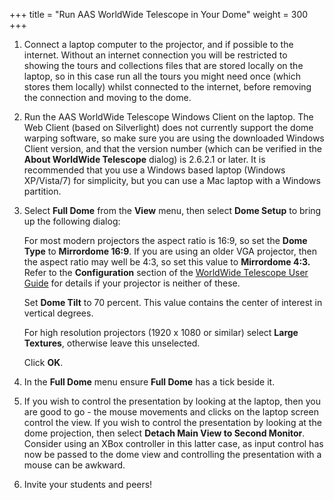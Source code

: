 +++
title = "Run AAS WorldWide Telescope in Your Dome"
weight = 300
+++

1. Connect a laptop computer to the projector, and if possible to the
   internet. Without an internet connection you will be restricted to showing
   the tours and collections files that are stored locally on the laptop, so
   in this case run all the tours you might need once (which stores them
   locally) whilst connected to the internet, before removing the connection
   and moving to the dome.
2. Run the AAS WorldWide Telescope Windows Client on the laptop. The Web
   Client (based on Silverlight) does not currently support the dome warping
   software, so make sure you are using the downloaded Windows Client version,
   and that the version number (which can be verified in the **About WorldWide
   Telescope** dialog) is 2.6.2.1 or later. It is recommended that you use a
   Windows based laptop (Windows XP/Vista/7) for simplicity, but you can use a
   Mac laptop with a Windows partition.
3. Select **Full Dome** from the **View** menu, then select **Dome Setup** to
   bring up the following dialog:

   <!-- ![](DomeSetupDialog.jpg) NOT FOUND -->

   For most modern projectors the aspect ratio is 16:9, so set the **Dome
   Type** to **Mirrordome 16:9**. If you are using an older VGA projector,
   then the aspect ratio may well be 4:3, so set this value to **Mirrordome
   4:3.** Refer to the **Configuration** section of the
   [WorldWide Telescope User Guide](WorldWideTelescopeUserGuide.html) for
   details if your projector is neither of these.

   Set **Dome Tilt** to 70 percent. This value contains the center of interest
   in vertical degrees.

   For high resolution projectors (1920 x 1080 or similar) select **Large
   Textures**, otherwise leave this unselected.

   Click **OK**.
5. In the **Full Dome** menu ensure **Full Dome** has a tick beside it.
6. If you wish to control the presentation by looking at the laptop, then you
   are good to go - the mouse movements and clicks on the laptop screen
   control the view. If you wish to control the presentation by looking at the
   dome projection, then select **Detach Main View to Second Monitor**.
   Consider using an XBox controller in this latter case, as input control has
   now be passed to the dome view and controlling the presentation with a
   mouse can be awkward.
7. Invite your students and peers!

<!-- ![](FinishedThree.jpg) NOT FOUND -->

